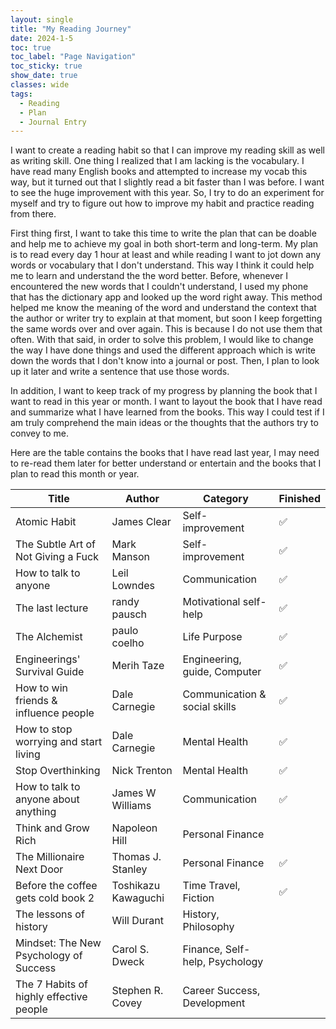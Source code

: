 ```yaml
---
layout: single
title: "My Reading Journey"
date: 2024-1-5
toc: true
toc_label: "Page Navigation"
toc_sticky: true
show_date: true
classes: wide
tags:
  - Reading
  - Plan
  - Journal Entry
---
```


I want to create a reading habit so that I can improve my reading skill as well as writing skill. One thing I realized that I am lacking is the vocabulary. I have read many English books and attempted to increase my vocab this way, but it turned out that I slightly read a bit faster than I was before. I want to see the huge improvement with this year. So, I try to do an experiment for myself and try to figure out how to improve my habit and practice reading from there.

First thing first, I want to take this time to write the plan that can be doable and help me to achieve my goal in both short-term and long-term. My plan is to read every day 1 hour at least and while reading I want to jot down any words or vocabulary that I don't understand. This way I think it could help me to learn and understand the the word better. Before, whenever I encountered the new words that I couldn't understand, I used my phone that has the dictionary app and looked up the word right away. This method helped me know the meaning of the word and understand the context that the author or writer try to explain at that moment, but soon I keep forgetting the same words over and over again. This is because I do not use them that often. With that said, in order to solve this problem, I would like to change the way I have done things and used the different approach which is write down the words that I don't know into a journal or post. Then, I plan to look up it later and write a sentence that use those words.

In addition, I want to keep track of my progress by planning the book that I want to read in this year or month. I want to layout the book that I have read and summarize what I have learned from the books. This way I could test if I am truly comprehend the main ideas or the thoughts that the authors try to convey to me.

Here are the table contains the books that I have read last year, I may need to re-read them later for better understand or entertain and the books that I plan to read this month or year.

| Title                                   | Author              | Category                       | Finished           |
| --------------------------------------- | ------------------- | ------------------------------ | ------------------ |
| Atomic Habit                            | James Clear         | Self-improvement               | :white_check_mark: |
| The Subtle Art of Not Giving a Fuck     | Mark Manson         | Self-improvement               | :white_check_mark: |
| How to talk to anyone                   | Leil Lowndes        | Communication                  | :white_check_mark: |
| The last lecture                        | randy pausch        | Motivational self-help         | :white_check_mark: |
| The Alchemist                           | paulo coelho        | Life Purpose                   | :white_check_mark: |
| Engineerings' Survival Guide            | Merih Taze          | Engineering, guide, Computer   | :white_check_mark: |
| How to win friends & influence people   | Dale Carnegie       | Communication & social skills  | :white_check_mark: |
| How to stop worrying and start living   | Dale Carnegie       | Mental Health                  | :white_check_mark: |
| Stop Overthinking                       | Nick Trenton        | Mental Health                  | :white_check_mark: |
| How to talk to anyone about anything    | James W Williams    | Communication                  | :white_check_mark: |
| Think and Grow Rich                     | Napoleon Hill       | Personal Finance               |                    |
| The Millionaire Next Door               | Thomas J. Stanley   | Personal Finance               | :white_check_mark: |
| Before the coffee gets cold book 2      | Toshikazu Kawaguchi | Time Travel, Fiction           | :white_check_mark: |
| The lessons of history                  | Will Durant         | History, Philosophy            |                    |
| Mindset: The New Psychology of Success  | Carol S. Dweck      | Finance, Self-help, Psychology |                    |
| The 7 Habits of highly effective people | Stephen R. Covey    | Career Success, Development    |                    |
